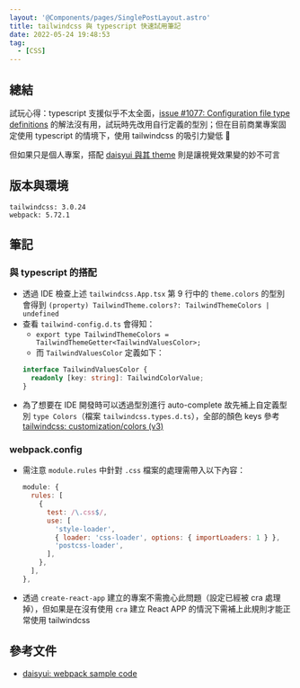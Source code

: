 ```yaml
---
layout: '@Components/pages/SinglePostLayout.astro'
title: tailwindcss 與 typescript 快速試用筆記
date: 2022-05-24 19:48:53
tag:
  - [CSS]
---
```


## 總結

試玩心得：typescript 支援似乎不太全面，[issue #1077: Configuration file type definitions](https://github.com/tailwindlabs/tailwindcss/discussions/1077#discussioncomment-528222) 的解法沒有用，試玩時先改用自行定義的型別；但在目前商業專案固定使用 typescript 的情境下，使用 tailwindcss 的吸引力變低 🤔

但如果只是個人專案，搭配 [daisyui 與其 theme](https://daisyui.com/docs/themes/) 則是讓視覺效果變的妙不可言

## 版本與環境

```
tailwindcss: 3.0.24
webpack: 5.72.1
```

## 筆記

### 與 typescript 的搭配

<script src="https://gist.github.com/tzynwang/f6c0d91573d09f116bcca00bfebf7c5f.js"></script>

- 透過 IDE 檢查上述 `tailwindcss.App.tsx` 第 9 行中的 `theme.colors` 的型別會得到 `(property) TailwindTheme.colors?: TailwindThemeColors | undefined`
- 查看 `tailwind-config.d.ts` 會得知：
  - `export type TailwindThemeColors = TailwindThemeGetter<TailwindValuesColor>;`
  - 而 `TailwindValuesColor` 定義如下：
  ```ts
  interface TailwindValuesColor {
    readonly [key: string]: TailwindColorValue;
  }
  ```
- 為了想要在 IDE 開發時可以透過型別進行 auto-complete 故先補上自定義型別 `type Colors`（檔案 `tailwindcss.types.d.ts`），全部的顏色 keys 參考 [tailwindcss: customization/colors (v3)](https://tailwindcss.com/docs/customizing-colors)

### webpack.config

- 需注意 `module.rules` 中針對 `.css` 檔案的處理需帶入以下內容：
  ```js
  module: {
    rules: [
      {
        test: /\.css$/,
        use: [
          'style-loader',
          { loader: 'css-loader', options: { importLoaders: 1 } },
          'postcss-loader',
        ],
      },
    ],
  },
  ```
- 透過 `create-react-app` 建立的專案不需擔心此問題（設定已經被 cra 處理掉），但如果是在沒有使用 `cra` 建立 React APP 的情況下需補上此規則才能正常使用 tailwindcss

## 參考文件

- [daisyui: webpack sample code](https://stackblitz.com/edit/daisyui-react-webpack?file=webpack.config.js)
